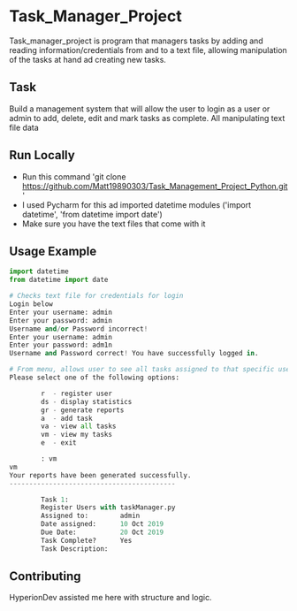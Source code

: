 # Task_Manager_Project

Task_manager_project is program that managers tasks by adding and reading information/credentials from and to a text file, 
allowing manipulation of the tasks at hand ad creating new tasks.

## Task

Build a management system that will allow the user to login as a user or admin to add, delete, edit and mark tasks as complete.
All manipulating text file data

## Run Locally

 - Run this command 'git clone https://github.com/Matt19890303/Task_Management_Project_Python.git'
 - I used Pycharm for this ad imported datetime modules ('import datetime', 'from datetime import date')
  - Make sure you have the text files that come with it


## Usage Example

```python
import datetime
from datetime import date

# Checks text file for credentials for login
Login below
Enter your username: admin
Enter your password: admin
Username and/or Password incorrect!
Enter your username: admin
Enter your password: adm1n
Username and Password correct! You have successfully logged in.

# From menu, allows user to see all tasks assigned to that specific user
Please select one of the following options:

        r  - register user
        ds - display statistics
        gr - generate reports
        a  - add task
        va - view all tasks
        vm - view my tasks
        e  - exit

        : vm
vm
Your reports have been generated successfully.
------------------------------------------

        Task 1:      
        Register Users with taskManager.py
        Assigned to:        admin
        Date assigned:      10 Oct 2019
        Due Date:           20 Oct 2019
        Task Complete?      Yes
        Task Description:


```

## Contributing
HyperionDev assisted me here with structure and logic.
